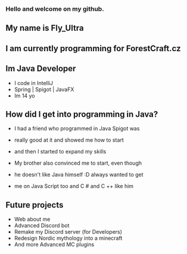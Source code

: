 ### Hello and welcome on my github.
## My name is Fly_Ultra
## I am currently programming for ForestCraft.cz


## Im Java Developer

- I code in IntelliJ
- Spring | Spigot | JavaFX
- Im 14 yo

## How did I get into programming in Java?

- I had a friend who programmed in Java Spigot was 
- really good at it and showed me how to start 
- and then I started to expand my skills


- My brother also convinced me to start, even though 
- he doesn't like Java himself :D always wanted to get
- me on Java Script too and C # and C ++ like him

## Future projects

- Web about me 
- Advanced Discord bot
- Remake my Discord server (for Developers)
- Redesign Nordic mythology into a minecraft
- And more Advanced MC plugins
